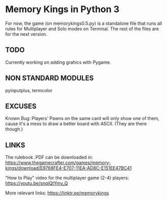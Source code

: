 # Memory Kings in Python 3

For now, the game (on memorykings0.5.py) is a standalone file that runs all rules for Multiplayer and Solo modes on Terminal.
The rest of the files are for the next version.

## TODO

Currently working on adding grahics with Pygame.

## NON STANDARD MODULES

pyinputplus, termcolor

## EXCUSES

Known Bug: Players' Pawns on the same card will only show one of them, cause it's a mess to draw a better board with ASCII. (They are there though.)

## LINKS

The rulebook .PDF can be downloaded in: https://www.thegamecrafter.com/games/memory-kings/download/E9768FE4-E707-11EA-AD8C-E151EE47BC41

"How to Play" video for the multiplayer game (2-4) players: https://youtu.be/snqjQtYmv_Q

More relevant links: https://linktr.ee/memorykings
